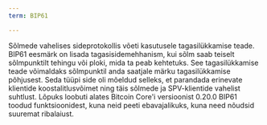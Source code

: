 ```yaml
---
term: BIP61

---
```

Sõlmede vahelises sideprotokollis võeti kasutusele tagasilükkamise teade. BIP61 eesmärk on lisada tagasisidemehhanism, kui sõlm saab teiselt sõlmpunktilt tehingu või ploki, mida ta peab kehtetuks. See tagasilükkamise teade võimaldaks sõlmpunktil anda saatjale märku tagasilükkamise põhjusest. Seda tüüpi side oli mõeldud selleks, et parandada erinevate klientide koostalitlusvõimet ning täis sõlmede ja SPV-klientide vahelist suhtlust. Lõpuks loobuti alates Bitcoin Core'i versioonist 0.20.0 BIP61 toodud funktsioonidest, kuna neid peeti ebavajalikuks, kuna need nõudsid suuremat ribalaiust.